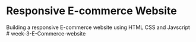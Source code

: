 # Responsive E-commerce Website
 Building a responsive E-commerce website using HTML CSS and Javscript
#   w e e k - 3 - E - C o m m e r c e - w e b s i t e  
 